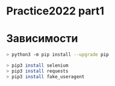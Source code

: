 # Practice2022 part1

# Зависимости

``` bash
> python3 -m pip install --upgrade pip

> pip3 install selenium
> pip3 install requests
> pip3 install fake_useragent
```
